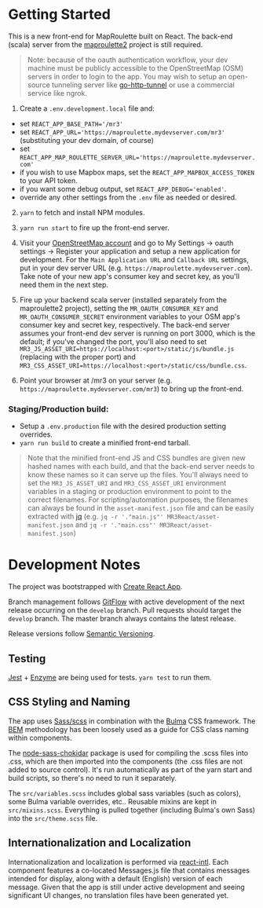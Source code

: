 # Getting Started

This is a new front-end for MapRoulette built on React. The back-end (scala)
server from the [maproulette2](https://github.com/maproulette/maproulette2)
project is still required.

> Note: because of the oauth authentication workflow, your dev machine must be
> publicly accessible to the OpenStreetMap (OSM) servers in order to login to
> the app. You may wish to setup an open-source tunneling server like
> [go-http-tunnel](https://github.com/mmatczuk/go-http-tunnel) or use a
> commercial service like ngrok.

1. Create a `.env.development.local` file and:
 * set `REACT_APP_BASE_PATH='/mr3'`
 * set `REACT_APP_URL='https://maproulette.mydevserver.com/mr3'` (substituting your dev domain, of course)
 * set `REACT_APP_MAP_ROULETTE_SERVER_URL='https://maproulette.mydevserver.com'`
 * if you wish to use Mapbox maps, set the `REACT_APP_MAPBOX_ACCESS_TOKEN` to
   your API token.
 * if you want some debug output, set `REACT_APP_DEBUG='enabled'`.
 * override any other settings from the `.env` file as needed or desired.

2. `yarn` to fetch and install NPM modules.

3. `yarn run start` to fire up the front-end server.

4. Visit your [OpenStreetMap account](https://www.openstreetmap.org) and go
   to My Settings -> oauth settings -> Register your application and setup a
   new application for development. For the `Main Application URL` and
   `Callback URL` settings, put in your dev server URL (e.g.
   `https://maproulette.mydevserver.com`). Take note of your new app's consumer
   key and secret key, as you'll need them in the next step.

5. Fire up your backend scala server (installed separately from the maproulette2 project),
   setting the `MR_OAUTH_CONSUMER_KEY` and `MR_OAUTH_CONSUMER_SECRET` environment variables
   to your OSM app's consumer key and secret key, respectively. The back-end
   server assumes your front-end dev server is running on port 3000, which is
   the default; if you've changed the port, you'll also need to set
   `MR3_JS_ASSET_URI=https://localhost:<port>/static/js/bundle.js` (replacing
   <port> with the proper port) and
   `MR3_CSS_ASSET_URI=https://localhost:<port>/static/css/bundle.css`.

6. Point your browser at /mr3 on your server (e.g.
   `https://maproulette.mydevserver.com/mr3`) to bring up the front-end.


### Staging/Production build:

* Setup a `.env.production` file with the desired production setting overrides.
* `yarn run build` to create a minified front-end tarball.

> Note that the minified front-end JS and CSS bundles are given new hashed
> names with each build, and that the back-end server needs to know these names
> so it can serve up the files. You'll always need to set the
> `MR3_JS_ASSET_URI` and `MR3_CSS_ASSET_URI` environment variables in a staging
> or production environment to point to the correct filenames. For
> scripting/automation purposes, the filenames can always be found in the
> `asset-manifest.json` file and can be easily extracted with
> [jq](https://stedolan.github.io/jq)
> (e.g. `jq -r '."main.js"' MR3React/asset-manifest.json` and
> `jq -r '."main.css"' MR3React/asset-manifest.json`)


# Development Notes

The project was bootstrapped with
[Create React App](https://github.com/facebookincubator/create-react-app).

Branch management follows
[GitFlow](https://datasift.github.io/gitflow/IntroducingGitFlow.html) with
active development of the next release occurring on the `develop` branch. Pull
requests should target the `develop` branch. The master branch always contains
the latest release.

Release versions follow [Semantic Versioning](https://semver.org/).

## Testing

[Jest](https://facebook.github.io/jest/) +
[Enzyme](https://github.com/airbnb/enzyme) are being used for tests. `yarn test`
to run them.

## CSS Styling and Naming

The app uses [Sass/scss](http://sass-lang.com/) in combination with the
[Bulma](https://bulma.io) CSS framework. The [BEM](http://getbem.com/introduction/)
methodology has been loosely used as a guide for CSS class naming within
components.

The [node-sass-chokidar](https://www.npmjs.com/package/node-sass-chokidar)
package is used for compiling the .scss files into .css, which are then imported
into the components (the .css files are not added to source control). It's
run automatically as part of the yarn start and build scripts, so there's no need
to run it separately.

The `src/variables.scss` includes global sass variables (such as colors), some
Bulma variable overrides, etc.. Reusable mixins are kept in `src/mixins.scss`.
Everything is pulled together (including Bulma's own Sass) into the
`src/theme.scss` file.

## Internationalization and Localization

Internationalization and localization is performed via
[react-intl](https://github.com/yahoo/react-intl/wiki). Each component features
a co-located Messages.js file that contains messages intended for display,
along with a default (English) version of each message. Given that the app is
still under active development and seeing significant UI changes, no
translation files have been generated yet.
